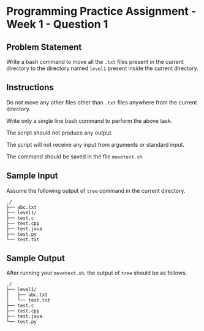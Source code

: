 # Programming Practice Assignment - Week 1 - Question 1

## Problem Statement

Write a bash command to move all the `.txt` files present in the current directory to the directory named `level1` present inside the current directory.

## Instructions

Do not move any other files other than `.txt` files anywhere from the current directory.

Write only a single line bash command to perform the above task.

The script should not produce any output.

The script will not receive any input from arguments or standard input.

The command should be saved in the file `movetext.sh`

## Sample Input

Assume the following output of `tree` command in the current directory.

```
./
├── abc.txt
├── level1/
├── test.c
├── test.cpp
├── test.java
├── test.py
└── test.txt
```

## Sample Output

After running your `movetext.sh`, the output of `tree` should be as follows.

```
./
├── level1/
│   ├── abc.txt
│   └── test.txt
├── test.c
├── test.cpp
├── test.java
└── test.py
```
